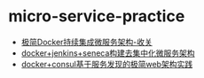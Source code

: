 # micro-service-practice
- [极简Docker持续集成微服务架构-收关](https://www.jianshu.com/p/0d01da9119e7)
- [docker+jenkins+seneca构建去集中化微服务架构](https://www.jianshu.com/p/c41bb7383da8)
- [docker+consul基于服务发现的极简web架构实践](https://www.jianshu.com/p/d16a1bea5cbb)
